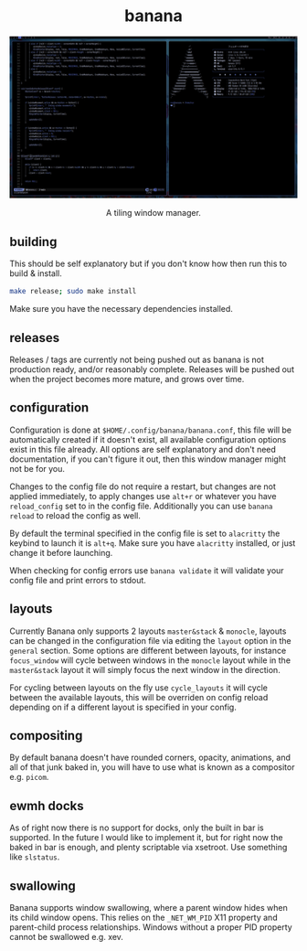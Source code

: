 <div align="center">

# banana

![banana](.github/banana.png)

A tiling window manager.

</div>

## building

This should be self explanatory but if you don't know how then run this to build & install.

```bash
make release; sudo make install
```

Make sure you have the necessary dependencies installed.

## releases

Releases / tags are currently not being pushed out as banana is not production ready, and/or
reasonably complete. Releases will be pushed out when the project becomes more mature, and
grows over time.

## configuration

Configuration is done at `$HOME/.config/banana/banana.conf`, this file will be automatically
created if it doesn't exist, all available configuration options exist in this file already.
All options are self explanatory and don't need documentation, if you can't figure it out,
then this window manager might not be for you.

Changes to the config file do not require a restart, but changes are not applied immediately,
to apply changes use `alt+r` or whatever you have `reload_config` set to in the config
file. Additionally you can use `banana reload` to reload the config as well.

By default the terminal specified in the config file is set to `alacritty` the keybind to
launch it is `alt+q`. Make sure you have `alacritty` installed, or just change it before
launching.

When checking for config errors use `banana validate` it will validate your config file and
print errors to stdout.

## layouts

Currently Banana only supports 2 layouts `master&stack` & `monocle`, layouts can be changed
in the configuration file via editing the `layout` option in the `general` section. Some
options are different between layouts, for instance `focus_window` will cycle between windows
in the `monocle` layout while in the `master&stack` layout it will simply focus the next window
in the direction.

For cycling between layouts on the fly use `cycle_layouts` it will cycle between the available
layouts, this will be overriden on config reload depending on if a different layout is specified
in your config.

## compositing

By default banana doesn't have rounded corners, opacity, animations, and all of that junk
baked in, you will have to use what is known as a compositor e.g. `picom`.

## ewmh docks

As of right now there is no support for docks, only the built in bar is supported. In the
future I would like to implement it, but for right now the baked in bar is enough, and plenty
scriptable via xsetroot. Use something like `slstatus`.

## swallowing

Banana supports window swallowing, where a parent window hides when its child window opens.
This relies on the `_NET_WM_PID` X11 property and parent-child process relationships. Windows
without a proper PID property cannot be swallowed e.g. xev.